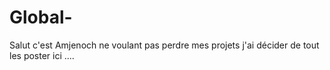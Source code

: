# Global-

Salut c'est Amjenoch ne voulant pas perdre mes projets j'ai décider de tout les poster ici ....
